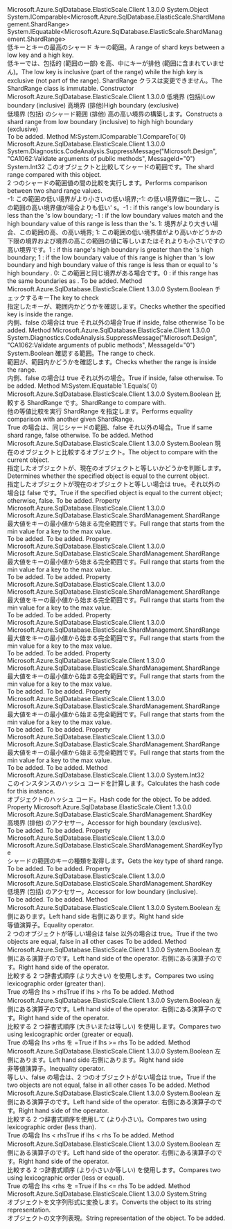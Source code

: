 <Type Name="ShardRange" FullName="Microsoft.Azure.SqlDatabase.ElasticScale.ShardManagement.ShardRange">
  <TypeSignature Language="C#" Value="public sealed class ShardRange : IComparable&lt;Microsoft.Azure.SqlDatabase.ElasticScale.ShardManagement.ShardRange&gt;, IEquatable&lt;Microsoft.Azure.SqlDatabase.ElasticScale.ShardManagement.ShardRange&gt;" />
  <TypeSignature Language="ILAsm" Value=".class public auto ansi sealed beforefieldinit ShardRange extends System.Object implements class System.IComparable`1&lt;class Microsoft.Azure.SqlDatabase.ElasticScale.ShardManagement.ShardRange&gt;, class System.IEquatable`1&lt;class Microsoft.Azure.SqlDatabase.ElasticScale.ShardManagement.ShardRange&gt;" />
  <TypeSignature Language="DocId" Value="T:Microsoft.Azure.SqlDatabase.ElasticScale.ShardManagement.ShardRange" />
  <TypeSignature Language="VB.NET" Value="Public NotInheritable Class ShardRange&#xA;Implements IComparable(Of ShardRange), IEquatable(Of ShardRange)" />
  <TypeSignature Language="F#" Value="type ShardRange = class&#xA;    interface IComparable&lt;ShardRange&gt;&#xA;    interface IEquatable&lt;ShardRange&gt;" />
  <AssemblyInfo>
    <AssemblyName>Microsoft.Azure.SqlDatabase.ElasticScale.Client</AssemblyName>
    <AssemblyVersion>1.3.0.0</AssemblyVersion>
  </AssemblyInfo>
  <Base>
    <BaseTypeName>System.Object</BaseTypeName>
  </Base>
  <Interfaces>
    <Interface>
      <InterfaceName>System.IComparable&lt;Microsoft.Azure.SqlDatabase.ElasticScale.ShardManagement.ShardRange&gt;</InterfaceName>
    </Interface>
    <Interface>
      <InterfaceName>System.IEquatable&lt;Microsoft.Azure.SqlDatabase.ElasticScale.ShardManagement.ShardRange&gt;</InterfaceName>
    </Interface>
  </Interfaces>
  <Docs>
    <summary>
            <span data-ttu-id="52731-101">低キーとキーの最高のシャード キーの範囲。</span><span class="sxs-lookup"><span data-stu-id="52731-101">A range of shard keys between a low key and a high key.</span></span>
            </summary>
    <remarks>
            <span data-ttu-id="52731-102">低キーでは、包括的 (範囲の一部) を高、中にキーが排他 (範囲に含まれていません)。</span><span class="sxs-lookup"><span data-stu-id="52731-102">The low key is inclusive (part of the range) while the high key is exclusive (not part of the range).</span></span> <span data-ttu-id="52731-103">ShardRange クラスは変更できません。</span><span class="sxs-lookup"><span data-stu-id="52731-103">The ShardRange class is immutable.</span></span>
            </remarks>
  </Docs>
  <Members>
    <Member MemberName=".ctor">
      <MemberSignature Language="C#" Value="public ShardRange (Microsoft.Azure.SqlDatabase.ElasticScale.ShardManagement.ShardKey low, Microsoft.Azure.SqlDatabase.ElasticScale.ShardManagement.ShardKey high);" />
      <MemberSignature Language="ILAsm" Value=".method public hidebysig specialname rtspecialname instance void .ctor(class Microsoft.Azure.SqlDatabase.ElasticScale.ShardManagement.ShardKey low, class Microsoft.Azure.SqlDatabase.ElasticScale.ShardManagement.ShardKey high) cil managed" />
      <MemberSignature Language="DocId" Value="M:Microsoft.Azure.SqlDatabase.ElasticScale.ShardManagement.ShardRange.#ctor(Microsoft.Azure.SqlDatabase.ElasticScale.ShardManagement.ShardKey,Microsoft.Azure.SqlDatabase.ElasticScale.ShardManagement.ShardKey)" />
      <MemberSignature Language="VB.NET" Value="Public Sub New (low As ShardKey, high As ShardKey)" />
      <MemberSignature Language="F#" Value="new Microsoft.Azure.SqlDatabase.ElasticScale.ShardManagement.ShardRange : Microsoft.Azure.SqlDatabase.ElasticScale.ShardManagement.ShardKey * Microsoft.Azure.SqlDatabase.ElasticScale.ShardManagement.ShardKey -&gt; Microsoft.Azure.SqlDatabase.ElasticScale.ShardManagement.ShardRange" Usage="new Microsoft.Azure.SqlDatabase.ElasticScale.ShardManagement.ShardRange (low, high)" />
      <MemberType>Constructor</MemberType>
      <AssemblyInfo>
        <AssemblyName>Microsoft.Azure.SqlDatabase.ElasticScale.Client</AssemblyName>
        <AssemblyVersion>1.3.0.0</AssemblyVersion>
      </AssemblyInfo>
      <Parameters>
        <Parameter Name="low" Type="Microsoft.Azure.SqlDatabase.ElasticScale.ShardManagement.ShardKey" />
        <Parameter Name="high" Type="Microsoft.Azure.SqlDatabase.ElasticScale.ShardManagement.ShardKey" />
      </Parameters>
      <Docs>
        <param name="low"><span data-ttu-id="52731-104">低境界 (包括)</span><span class="sxs-lookup"><span data-stu-id="52731-104">Low boundary (inclusive)</span></span></param>
        <param name="high"><span data-ttu-id="52731-105">高境界 (排他)</span><span class="sxs-lookup"><span data-stu-id="52731-105">High boundary (exclusive)</span></span></param>
        <summary><span data-ttu-id="52731-106">低境界 (包括) のシャード範囲 (排他) 高の高い境界の構築します。</span><span class="sxs-lookup"><span data-stu-id="52731-106">Constructs a shard range from low boundary (inclusive) to high high boundary (exclusive)</span></span></summary>
        <remarks>To be added.</remarks>
      </Docs>
    </Member>
    <Member MemberName="CompareTo">
      <MemberSignature Language="C#" Value="public int CompareTo (Microsoft.Azure.SqlDatabase.ElasticScale.ShardManagement.ShardRange other);" />
      <MemberSignature Language="ILAsm" Value=".method public hidebysig newslot virtual instance int32 CompareTo(class Microsoft.Azure.SqlDatabase.ElasticScale.ShardManagement.ShardRange other) cil managed" />
      <MemberSignature Language="DocId" Value="M:Microsoft.Azure.SqlDatabase.ElasticScale.ShardManagement.ShardRange.CompareTo(Microsoft.Azure.SqlDatabase.ElasticScale.ShardManagement.ShardRange)" />
      <MemberSignature Language="VB.NET" Value="Public Function CompareTo (other As ShardRange) As Integer" />
      <MemberSignature Language="F#" Value="abstract member CompareTo : Microsoft.Azure.SqlDatabase.ElasticScale.ShardManagement.ShardRange -&gt; int&#xA;override this.CompareTo : Microsoft.Azure.SqlDatabase.ElasticScale.ShardManagement.ShardRange -&gt; int" Usage="shardRange.CompareTo other" />
      <MemberType>Method</MemberType>
      <Implements>
        <InterfaceMember>M:System.IComparable`1.CompareTo(`0)</InterfaceMember>
      </Implements>
      <AssemblyInfo>
        <AssemblyName>Microsoft.Azure.SqlDatabase.ElasticScale.Client</AssemblyName>
        <AssemblyVersion>1.3.0.0</AssemblyVersion>
      </AssemblyInfo>
      <Attributes>
        <Attribute>
          <AttributeName>System.Diagnostics.CodeAnalysis.SuppressMessage("Microsoft.Design", "CA1062:Validate arguments of public methods", MessageId="0")</AttributeName>
        </Attribute>
      </Attributes>
      <ReturnValue>
        <ReturnType>System.Int32</ReturnType>
      </ReturnValue>
      <Parameters>
        <Parameter Name="other" Type="Microsoft.Azure.SqlDatabase.ElasticScale.ShardManagement.ShardRange" />
      </Parameters>
      <Docs>
        <param name="other"><span data-ttu-id="52731-107">このオブジェクトと比較してシャードの範囲です。</span><span class="sxs-lookup"><span data-stu-id="52731-107">The shard range compared with this object.</span></span></param>
        <summary>
            <span data-ttu-id="52731-108">2 つのシャードの範囲値の間の比較を実行します。</span><span class="sxs-lookup"><span data-stu-id="52731-108">Performs comparison between two shard range values.</span></span>
            </summary>
        <returns>
            <span data-ttu-id="52731-109">-1: この範囲の低い境界がより小さい<paramref name="other" />の低い境界;-1: の低い境界値に一致し、この範囲の高い境界値が場合よりも低い<paramref name="other" />' s。</span><span class="sxs-lookup"><span data-stu-id="52731-109">-1 : if this range's low boundary is less than the <paramref name="other" />'s low boundary; -1 : if the low boundary values match and the high boundary value of this range is less than the <paramref name="other" />'s.</span></span>
            <span data-ttu-id="52731-110">1: 境界がより大きい場合、この範囲の高、<paramref name="other" />の高い境界; 1: この範囲の低い境界値がより高いかどうか<paramref name="other" />の下限の境界および境界の高この範囲の値に等しいまたはそれよりも小さいです<paramref name="other" />の高い境界です。</span><span class="sxs-lookup"><span data-stu-id="52731-110">1 : if this range's high boundary is greater than the <paramref name="other" />'s high boundary; 1 : if the low boundary value of this range is higher than <paramref name="other" />'s low boundary and high boundary value of this range is less than or equal to <paramref name="other" />'s high boundary .</span></span>
             <span data-ttu-id="52731-111">0: この範囲と同じ境界がある場合<paramref name="other" />です。</span><span class="sxs-lookup"><span data-stu-id="52731-111">0 : if this range has the same boundaries as <paramref name="other" />.</span></span>
             </returns>
        <remarks>To be added.</remarks>
      </Docs>
    </Member>
    <Member MemberName="Contains">
      <MemberSignature Language="C#" Value="public bool Contains (Microsoft.Azure.SqlDatabase.ElasticScale.ShardManagement.ShardKey key);" />
      <MemberSignature Language="ILAsm" Value=".method public hidebysig instance bool Contains(class Microsoft.Azure.SqlDatabase.ElasticScale.ShardManagement.ShardKey key) cil managed" />
      <MemberSignature Language="DocId" Value="M:Microsoft.Azure.SqlDatabase.ElasticScale.ShardManagement.ShardRange.Contains(Microsoft.Azure.SqlDatabase.ElasticScale.ShardManagement.ShardKey)" />
      <MemberSignature Language="VB.NET" Value="Public Function Contains (key As ShardKey) As Boolean" />
      <MemberSignature Language="F#" Value="member this.Contains : Microsoft.Azure.SqlDatabase.ElasticScale.ShardManagement.ShardKey -&gt; bool" Usage="shardRange.Contains key" />
      <MemberType>Method</MemberType>
      <AssemblyInfo>
        <AssemblyName>Microsoft.Azure.SqlDatabase.ElasticScale.Client</AssemblyName>
        <AssemblyVersion>1.3.0.0</AssemblyVersion>
      </AssemblyInfo>
      <ReturnValue>
        <ReturnType>System.Boolean</ReturnType>
      </ReturnValue>
      <Parameters>
        <Parameter Name="key" Type="Microsoft.Azure.SqlDatabase.ElasticScale.ShardManagement.ShardKey" />
      </Parameters>
      <Docs>
        <param name="key"><span data-ttu-id="52731-112">チェックするキー</span><span class="sxs-lookup"><span data-stu-id="52731-112">The key to check</span></span></param>
        <summary><span data-ttu-id="52731-113">指定したキーが、範囲内かどうかを確認します。</span><span class="sxs-lookup"><span data-stu-id="52731-113">Checks whether the specified key is inside the range.</span></span></summary>
        <returns><span data-ttu-id="52731-114">内側、false の場合は true それ以外の場合</span><span class="sxs-lookup"><span data-stu-id="52731-114">True if inside, false otherwise</span></span></returns>
        <remarks>To be added.</remarks>
      </Docs>
    </Member>
    <Member MemberName="Contains">
      <MemberSignature Language="C#" Value="public bool Contains (Microsoft.Azure.SqlDatabase.ElasticScale.ShardManagement.ShardRange range);" />
      <MemberSignature Language="ILAsm" Value=".method public hidebysig instance bool Contains(class Microsoft.Azure.SqlDatabase.ElasticScale.ShardManagement.ShardRange range) cil managed" />
      <MemberSignature Language="DocId" Value="M:Microsoft.Azure.SqlDatabase.ElasticScale.ShardManagement.ShardRange.Contains(Microsoft.Azure.SqlDatabase.ElasticScale.ShardManagement.ShardRange)" />
      <MemberSignature Language="VB.NET" Value="Public Function Contains (range As ShardRange) As Boolean" />
      <MemberSignature Language="F#" Value="member this.Contains : Microsoft.Azure.SqlDatabase.ElasticScale.ShardManagement.ShardRange -&gt; bool" Usage="shardRange.Contains range" />
      <MemberType>Method</MemberType>
      <AssemblyInfo>
        <AssemblyName>Microsoft.Azure.SqlDatabase.ElasticScale.Client</AssemblyName>
        <AssemblyVersion>1.3.0.0</AssemblyVersion>
      </AssemblyInfo>
      <Attributes>
        <Attribute>
          <AttributeName>System.Diagnostics.CodeAnalysis.SuppressMessage("Microsoft.Design", "CA1062:Validate arguments of public methods", MessageId="0")</AttributeName>
        </Attribute>
      </Attributes>
      <ReturnValue>
        <ReturnType>System.Boolean</ReturnType>
      </ReturnValue>
      <Parameters>
        <Parameter Name="range" Type="Microsoft.Azure.SqlDatabase.ElasticScale.ShardManagement.ShardRange" />
      </Parameters>
      <Docs>
        <param name="range"><span data-ttu-id="52731-115">確認する範囲。</span><span class="sxs-lookup"><span data-stu-id="52731-115">The range to check.</span></span></param>
        <summary><span data-ttu-id="52731-116">範囲が、範囲内かどうかを確認します。</span><span class="sxs-lookup"><span data-stu-id="52731-116">Checks whether the range is inside the range.</span></span></summary>
        <returns><span data-ttu-id="52731-117">内側、false の場合は true それ以外の場合。</span><span class="sxs-lookup"><span data-stu-id="52731-117">True if inside, false otherwise.</span></span></returns>
        <remarks>To be added.</remarks>
      </Docs>
    </Member>
    <Member MemberName="Equals">
      <MemberSignature Language="C#" Value="public bool Equals (Microsoft.Azure.SqlDatabase.ElasticScale.ShardManagement.ShardRange other);" />
      <MemberSignature Language="ILAsm" Value=".method public hidebysig newslot virtual instance bool Equals(class Microsoft.Azure.SqlDatabase.ElasticScale.ShardManagement.ShardRange other) cil managed" />
      <MemberSignature Language="DocId" Value="M:Microsoft.Azure.SqlDatabase.ElasticScale.ShardManagement.ShardRange.Equals(Microsoft.Azure.SqlDatabase.ElasticScale.ShardManagement.ShardRange)" />
      <MemberSignature Language="VB.NET" Value="Public Function Equals (other As ShardRange) As Boolean" />
      <MemberSignature Language="F#" Value="override this.Equals : Microsoft.Azure.SqlDatabase.ElasticScale.ShardManagement.ShardRange -&gt; bool" Usage="shardRange.Equals other" />
      <MemberType>Method</MemberType>
      <Implements>
        <InterfaceMember>M:System.IEquatable`1.Equals(`0)</InterfaceMember>
      </Implements>
      <AssemblyInfo>
        <AssemblyName>Microsoft.Azure.SqlDatabase.ElasticScale.Client</AssemblyName>
        <AssemblyVersion>1.3.0.0</AssemblyVersion>
      </AssemblyInfo>
      <ReturnValue>
        <ReturnType>System.Boolean</ReturnType>
      </ReturnValue>
      <Parameters>
        <Parameter Name="other" Type="Microsoft.Azure.SqlDatabase.ElasticScale.ShardManagement.ShardRange" />
      </Parameters>
      <Docs>
        <param name="other"><span data-ttu-id="52731-118">比較する ShardRange です。</span><span class="sxs-lookup"><span data-stu-id="52731-118">ShardRange to compare with.</span></span></param>
        <summary>
            <span data-ttu-id="52731-119">他の等値比較を実行 ShardRange を指定します。</span><span class="sxs-lookup"><span data-stu-id="52731-119">Performs equality comparison with another given ShardRange.</span></span>
            </summary>
        <returns><span data-ttu-id="52731-120">True の場合は、同じシャードの範囲、false それ以外の場合。</span><span class="sxs-lookup"><span data-stu-id="52731-120">True if same shard range, false otherwise.</span></span></returns>
        <remarks>To be added.</remarks>
      </Docs>
    </Member>
    <Member MemberName="Equals">
      <MemberSignature Language="C#" Value="public override bool Equals (object obj);" />
      <MemberSignature Language="ILAsm" Value=".method public hidebysig virtual instance bool Equals(object obj) cil managed" />
      <MemberSignature Language="DocId" Value="M:Microsoft.Azure.SqlDatabase.ElasticScale.ShardManagement.ShardRange.Equals(System.Object)" />
      <MemberSignature Language="VB.NET" Value="Public Overrides Function Equals (obj As Object) As Boolean" />
      <MemberSignature Language="F#" Value="override this.Equals : obj -&gt; bool" Usage="shardRange.Equals obj" />
      <MemberType>Method</MemberType>
      <AssemblyInfo>
        <AssemblyName>Microsoft.Azure.SqlDatabase.ElasticScale.Client</AssemblyName>
        <AssemblyVersion>1.3.0.0</AssemblyVersion>
      </AssemblyInfo>
      <ReturnValue>
        <ReturnType>System.Boolean</ReturnType>
      </ReturnValue>
      <Parameters>
        <Parameter Name="obj" Type="System.Object" />
      </Parameters>
      <Docs>
        <param name="obj"><span data-ttu-id="52731-121">現在のオブジェクトと比較するオブジェクト。</span><span class="sxs-lookup"><span data-stu-id="52731-121">The object to compare with the current object.</span></span></param>
        <summary>
            <span data-ttu-id="52731-122">指定したオブジェクトが、現在のオブジェクトと等しいかどうかを判断します。</span><span class="sxs-lookup"><span data-stu-id="52731-122">Determines whether the specified object is equal to the current object.</span></span>
            </summary>
        <returns><span data-ttu-id="52731-123">指定したオブジェクトが現在のオブジェクトと等しい場合は true。それ以外の場合は false です。</span><span class="sxs-lookup"><span data-stu-id="52731-123">True if the specified object is equal to the current object; otherwise, false.</span></span></returns>
        <remarks>To be added.</remarks>
      </Docs>
    </Member>
    <Member MemberName="FullRangeBinary">
      <MemberSignature Language="C#" Value="public static Microsoft.Azure.SqlDatabase.ElasticScale.ShardManagement.ShardRange FullRangeBinary { get; }" />
      <MemberSignature Language="ILAsm" Value=".property class Microsoft.Azure.SqlDatabase.ElasticScale.ShardManagement.ShardRange FullRangeBinary" />
      <MemberSignature Language="DocId" Value="P:Microsoft.Azure.SqlDatabase.ElasticScale.ShardManagement.ShardRange.FullRangeBinary" />
      <MemberSignature Language="VB.NET" Value="Public Shared ReadOnly Property FullRangeBinary As ShardRange" />
      <MemberSignature Language="F#" Value="member this.FullRangeBinary : Microsoft.Azure.SqlDatabase.ElasticScale.ShardManagement.ShardRange" Usage="Microsoft.Azure.SqlDatabase.ElasticScale.ShardManagement.ShardRange.FullRangeBinary" />
      <MemberType>Property</MemberType>
      <AssemblyInfo>
        <AssemblyName>Microsoft.Azure.SqlDatabase.ElasticScale.Client</AssemblyName>
        <AssemblyVersion>1.3.0.0</AssemblyVersion>
      </AssemblyInfo>
      <ReturnValue>
        <ReturnType>Microsoft.Azure.SqlDatabase.ElasticScale.ShardManagement.ShardRange</ReturnType>
      </ReturnValue>
      <Docs>
        <summary><span data-ttu-id="52731-124">最大値をキーの最小値から始まる完全範囲です。</span><span class="sxs-lookup"><span data-stu-id="52731-124">Full range that starts from the min value for a key to the max value.</span></span></summary>
        <value>To be added.</value>
        <remarks>To be added.</remarks>
      </Docs>
    </Member>
    <Member MemberName="FullRangeDateTime">
      <MemberSignature Language="C#" Value="public static Microsoft.Azure.SqlDatabase.ElasticScale.ShardManagement.ShardRange FullRangeDateTime { get; }" />
      <MemberSignature Language="ILAsm" Value=".property class Microsoft.Azure.SqlDatabase.ElasticScale.ShardManagement.ShardRange FullRangeDateTime" />
      <MemberSignature Language="DocId" Value="P:Microsoft.Azure.SqlDatabase.ElasticScale.ShardManagement.ShardRange.FullRangeDateTime" />
      <MemberSignature Language="VB.NET" Value="Public Shared ReadOnly Property FullRangeDateTime As ShardRange" />
      <MemberSignature Language="F#" Value="member this.FullRangeDateTime : Microsoft.Azure.SqlDatabase.ElasticScale.ShardManagement.ShardRange" Usage="Microsoft.Azure.SqlDatabase.ElasticScale.ShardManagement.ShardRange.FullRangeDateTime" />
      <MemberType>Property</MemberType>
      <AssemblyInfo>
        <AssemblyName>Microsoft.Azure.SqlDatabase.ElasticScale.Client</AssemblyName>
        <AssemblyVersion>1.3.0.0</AssemblyVersion>
      </AssemblyInfo>
      <ReturnValue>
        <ReturnType>Microsoft.Azure.SqlDatabase.ElasticScale.ShardManagement.ShardRange</ReturnType>
      </ReturnValue>
      <Docs>
        <summary><span data-ttu-id="52731-125">最大値をキーの最小値から始まる完全範囲です。</span><span class="sxs-lookup"><span data-stu-id="52731-125">Full range that starts from the min value for a key to the max value.</span></span></summary>
        <value>To be added.</value>
        <remarks>To be added.</remarks>
      </Docs>
    </Member>
    <Member MemberName="FullRangeDateTimeOffset">
      <MemberSignature Language="C#" Value="public static Microsoft.Azure.SqlDatabase.ElasticScale.ShardManagement.ShardRange FullRangeDateTimeOffset { get; }" />
      <MemberSignature Language="ILAsm" Value=".property class Microsoft.Azure.SqlDatabase.ElasticScale.ShardManagement.ShardRange FullRangeDateTimeOffset" />
      <MemberSignature Language="DocId" Value="P:Microsoft.Azure.SqlDatabase.ElasticScale.ShardManagement.ShardRange.FullRangeDateTimeOffset" />
      <MemberSignature Language="VB.NET" Value="Public Shared ReadOnly Property FullRangeDateTimeOffset As ShardRange" />
      <MemberSignature Language="F#" Value="member this.FullRangeDateTimeOffset : Microsoft.Azure.SqlDatabase.ElasticScale.ShardManagement.ShardRange" Usage="Microsoft.Azure.SqlDatabase.ElasticScale.ShardManagement.ShardRange.FullRangeDateTimeOffset" />
      <MemberType>Property</MemberType>
      <AssemblyInfo>
        <AssemblyName>Microsoft.Azure.SqlDatabase.ElasticScale.Client</AssemblyName>
        <AssemblyVersion>1.3.0.0</AssemblyVersion>
      </AssemblyInfo>
      <ReturnValue>
        <ReturnType>Microsoft.Azure.SqlDatabase.ElasticScale.ShardManagement.ShardRange</ReturnType>
      </ReturnValue>
      <Docs>
        <summary><span data-ttu-id="52731-126">最大値をキーの最小値から始まる完全範囲です。</span><span class="sxs-lookup"><span data-stu-id="52731-126">Full range that starts from the min value for a key to the max value.</span></span></summary>
        <value>To be added.</value>
        <remarks>To be added.</remarks>
      </Docs>
    </Member>
    <Member MemberName="FullRangeGuid">
      <MemberSignature Language="C#" Value="public static Microsoft.Azure.SqlDatabase.ElasticScale.ShardManagement.ShardRange FullRangeGuid { get; }" />
      <MemberSignature Language="ILAsm" Value=".property class Microsoft.Azure.SqlDatabase.ElasticScale.ShardManagement.ShardRange FullRangeGuid" />
      <MemberSignature Language="DocId" Value="P:Microsoft.Azure.SqlDatabase.ElasticScale.ShardManagement.ShardRange.FullRangeGuid" />
      <MemberSignature Language="VB.NET" Value="Public Shared ReadOnly Property FullRangeGuid As ShardRange" />
      <MemberSignature Language="F#" Value="member this.FullRangeGuid : Microsoft.Azure.SqlDatabase.ElasticScale.ShardManagement.ShardRange" Usage="Microsoft.Azure.SqlDatabase.ElasticScale.ShardManagement.ShardRange.FullRangeGuid" />
      <MemberType>Property</MemberType>
      <AssemblyInfo>
        <AssemblyName>Microsoft.Azure.SqlDatabase.ElasticScale.Client</AssemblyName>
        <AssemblyVersion>1.3.0.0</AssemblyVersion>
      </AssemblyInfo>
      <ReturnValue>
        <ReturnType>Microsoft.Azure.SqlDatabase.ElasticScale.ShardManagement.ShardRange</ReturnType>
      </ReturnValue>
      <Docs>
        <summary><span data-ttu-id="52731-127">最大値をキーの最小値から始まる完全範囲です。</span><span class="sxs-lookup"><span data-stu-id="52731-127">Full range that starts from the min value for a key to the max value.</span></span></summary>
        <value>To be added.</value>
        <remarks>To be added.</remarks>
      </Docs>
    </Member>
    <Member MemberName="FullRangeInt32">
      <MemberSignature Language="C#" Value="public static Microsoft.Azure.SqlDatabase.ElasticScale.ShardManagement.ShardRange FullRangeInt32 { get; }" />
      <MemberSignature Language="ILAsm" Value=".property class Microsoft.Azure.SqlDatabase.ElasticScale.ShardManagement.ShardRange FullRangeInt32" />
      <MemberSignature Language="DocId" Value="P:Microsoft.Azure.SqlDatabase.ElasticScale.ShardManagement.ShardRange.FullRangeInt32" />
      <MemberSignature Language="VB.NET" Value="Public Shared ReadOnly Property FullRangeInt32 As ShardRange" />
      <MemberSignature Language="F#" Value="member this.FullRangeInt32 : Microsoft.Azure.SqlDatabase.ElasticScale.ShardManagement.ShardRange" Usage="Microsoft.Azure.SqlDatabase.ElasticScale.ShardManagement.ShardRange.FullRangeInt32" />
      <MemberType>Property</MemberType>
      <AssemblyInfo>
        <AssemblyName>Microsoft.Azure.SqlDatabase.ElasticScale.Client</AssemblyName>
        <AssemblyVersion>1.3.0.0</AssemblyVersion>
      </AssemblyInfo>
      <ReturnValue>
        <ReturnType>Microsoft.Azure.SqlDatabase.ElasticScale.ShardManagement.ShardRange</ReturnType>
      </ReturnValue>
      <Docs>
        <summary><span data-ttu-id="52731-128">最大値をキーの最小値から始まる完全範囲です。</span><span class="sxs-lookup"><span data-stu-id="52731-128">Full range that starts from the min value for a key to the max value.</span></span></summary>
        <value>To be added.</value>
        <remarks>To be added.</remarks>
      </Docs>
    </Member>
    <Member MemberName="FullRangeInt64">
      <MemberSignature Language="C#" Value="public static Microsoft.Azure.SqlDatabase.ElasticScale.ShardManagement.ShardRange FullRangeInt64 { get; }" />
      <MemberSignature Language="ILAsm" Value=".property class Microsoft.Azure.SqlDatabase.ElasticScale.ShardManagement.ShardRange FullRangeInt64" />
      <MemberSignature Language="DocId" Value="P:Microsoft.Azure.SqlDatabase.ElasticScale.ShardManagement.ShardRange.FullRangeInt64" />
      <MemberSignature Language="VB.NET" Value="Public Shared ReadOnly Property FullRangeInt64 As ShardRange" />
      <MemberSignature Language="F#" Value="member this.FullRangeInt64 : Microsoft.Azure.SqlDatabase.ElasticScale.ShardManagement.ShardRange" Usage="Microsoft.Azure.SqlDatabase.ElasticScale.ShardManagement.ShardRange.FullRangeInt64" />
      <MemberType>Property</MemberType>
      <AssemblyInfo>
        <AssemblyName>Microsoft.Azure.SqlDatabase.ElasticScale.Client</AssemblyName>
        <AssemblyVersion>1.3.0.0</AssemblyVersion>
      </AssemblyInfo>
      <ReturnValue>
        <ReturnType>Microsoft.Azure.SqlDatabase.ElasticScale.ShardManagement.ShardRange</ReturnType>
      </ReturnValue>
      <Docs>
        <summary><span data-ttu-id="52731-129">最大値をキーの最小値から始まる完全範囲です。</span><span class="sxs-lookup"><span data-stu-id="52731-129">Full range that starts from the min value for a key to the max value.</span></span></summary>
        <value>To be added.</value>
        <remarks>To be added.</remarks>
      </Docs>
    </Member>
    <Member MemberName="FullRangeTimeSpan">
      <MemberSignature Language="C#" Value="public static Microsoft.Azure.SqlDatabase.ElasticScale.ShardManagement.ShardRange FullRangeTimeSpan { get; }" />
      <MemberSignature Language="ILAsm" Value=".property class Microsoft.Azure.SqlDatabase.ElasticScale.ShardManagement.ShardRange FullRangeTimeSpan" />
      <MemberSignature Language="DocId" Value="P:Microsoft.Azure.SqlDatabase.ElasticScale.ShardManagement.ShardRange.FullRangeTimeSpan" />
      <MemberSignature Language="VB.NET" Value="Public Shared ReadOnly Property FullRangeTimeSpan As ShardRange" />
      <MemberSignature Language="F#" Value="member this.FullRangeTimeSpan : Microsoft.Azure.SqlDatabase.ElasticScale.ShardManagement.ShardRange" Usage="Microsoft.Azure.SqlDatabase.ElasticScale.ShardManagement.ShardRange.FullRangeTimeSpan" />
      <MemberType>Property</MemberType>
      <AssemblyInfo>
        <AssemblyName>Microsoft.Azure.SqlDatabase.ElasticScale.Client</AssemblyName>
        <AssemblyVersion>1.3.0.0</AssemblyVersion>
      </AssemblyInfo>
      <ReturnValue>
        <ReturnType>Microsoft.Azure.SqlDatabase.ElasticScale.ShardManagement.ShardRange</ReturnType>
      </ReturnValue>
      <Docs>
        <summary><span data-ttu-id="52731-130">最大値をキーの最小値から始まる完全範囲です。</span><span class="sxs-lookup"><span data-stu-id="52731-130">Full range that starts from the min value for a key to the max value.</span></span></summary>
        <value>To be added.</value>
        <remarks>To be added.</remarks>
      </Docs>
    </Member>
    <Member MemberName="GetHashCode">
      <MemberSignature Language="C#" Value="public override int GetHashCode ();" />
      <MemberSignature Language="ILAsm" Value=".method public hidebysig virtual instance int32 GetHashCode() cil managed" />
      <MemberSignature Language="DocId" Value="M:Microsoft.Azure.SqlDatabase.ElasticScale.ShardManagement.ShardRange.GetHashCode" />
      <MemberSignature Language="VB.NET" Value="Public Overrides Function GetHashCode () As Integer" />
      <MemberSignature Language="F#" Value="override this.GetHashCode : unit -&gt; int" Usage="shardRange.GetHashCode " />
      <MemberType>Method</MemberType>
      <AssemblyInfo>
        <AssemblyName>Microsoft.Azure.SqlDatabase.ElasticScale.Client</AssemblyName>
        <AssemblyVersion>1.3.0.0</AssemblyVersion>
      </AssemblyInfo>
      <ReturnValue>
        <ReturnType>System.Int32</ReturnType>
      </ReturnValue>
      <Parameters />
      <Docs>
        <summary>
            <span data-ttu-id="52731-131">このインスタンスのハッシュ コードを計算します。</span><span class="sxs-lookup"><span data-stu-id="52731-131">Calculates the hash code for this instance.</span></span>
            </summary>
        <returns><span data-ttu-id="52731-132">オブジェクトのハッシュ コード。</span><span class="sxs-lookup"><span data-stu-id="52731-132">Hash code for the object.</span></span></returns>
        <remarks>To be added.</remarks>
      </Docs>
    </Member>
    <Member MemberName="High">
      <MemberSignature Language="C#" Value="public Microsoft.Azure.SqlDatabase.ElasticScale.ShardManagement.ShardKey High { get; }" />
      <MemberSignature Language="ILAsm" Value=".property instance class Microsoft.Azure.SqlDatabase.ElasticScale.ShardManagement.ShardKey High" />
      <MemberSignature Language="DocId" Value="P:Microsoft.Azure.SqlDatabase.ElasticScale.ShardManagement.ShardRange.High" />
      <MemberSignature Language="VB.NET" Value="Public ReadOnly Property High As ShardKey" />
      <MemberSignature Language="F#" Value="member this.High : Microsoft.Azure.SqlDatabase.ElasticScale.ShardManagement.ShardKey" Usage="Microsoft.Azure.SqlDatabase.ElasticScale.ShardManagement.ShardRange.High" />
      <MemberType>Property</MemberType>
      <AssemblyInfo>
        <AssemblyName>Microsoft.Azure.SqlDatabase.ElasticScale.Client</AssemblyName>
        <AssemblyVersion>1.3.0.0</AssemblyVersion>
      </AssemblyInfo>
      <ReturnValue>
        <ReturnType>Microsoft.Azure.SqlDatabase.ElasticScale.ShardManagement.ShardKey</ReturnType>
      </ReturnValue>
      <Docs>
        <summary><span data-ttu-id="52731-133">高境界 (排他) のアクセサー。</span><span class="sxs-lookup"><span data-stu-id="52731-133">Accessor for high boundary (exclusive).</span></span></summary>
        <value>To be added.</value>
        <remarks>To be added.</remarks>
      </Docs>
    </Member>
    <Member MemberName="KeyType">
      <MemberSignature Language="C#" Value="public Microsoft.Azure.SqlDatabase.ElasticScale.ShardManagement.ShardKeyType KeyType { get; }" />
      <MemberSignature Language="ILAsm" Value=".property instance valuetype Microsoft.Azure.SqlDatabase.ElasticScale.ShardManagement.ShardKeyType KeyType" />
      <MemberSignature Language="DocId" Value="P:Microsoft.Azure.SqlDatabase.ElasticScale.ShardManagement.ShardRange.KeyType" />
      <MemberSignature Language="VB.NET" Value="Public ReadOnly Property KeyType As ShardKeyType" />
      <MemberSignature Language="F#" Value="member this.KeyType : Microsoft.Azure.SqlDatabase.ElasticScale.ShardManagement.ShardKeyType" Usage="Microsoft.Azure.SqlDatabase.ElasticScale.ShardManagement.ShardRange.KeyType" />
      <MemberType>Property</MemberType>
      <AssemblyInfo>
        <AssemblyName>Microsoft.Azure.SqlDatabase.ElasticScale.Client</AssemblyName>
        <AssemblyVersion>1.3.0.0</AssemblyVersion>
      </AssemblyInfo>
      <ReturnValue>
        <ReturnType>Microsoft.Azure.SqlDatabase.ElasticScale.ShardManagement.ShardKeyType</ReturnType>
      </ReturnValue>
      <Docs>
        <summary><span data-ttu-id="52731-134">シャードの範囲のキーの種類を取得します。</span><span class="sxs-lookup"><span data-stu-id="52731-134">Gets the key type of shard range.</span></span></summary>
        <value>To be added.</value>
        <remarks>To be added.</remarks>
      </Docs>
    </Member>
    <Member MemberName="Low">
      <MemberSignature Language="C#" Value="public Microsoft.Azure.SqlDatabase.ElasticScale.ShardManagement.ShardKey Low { get; }" />
      <MemberSignature Language="ILAsm" Value=".property instance class Microsoft.Azure.SqlDatabase.ElasticScale.ShardManagement.ShardKey Low" />
      <MemberSignature Language="DocId" Value="P:Microsoft.Azure.SqlDatabase.ElasticScale.ShardManagement.ShardRange.Low" />
      <MemberSignature Language="VB.NET" Value="Public ReadOnly Property Low As ShardKey" />
      <MemberSignature Language="F#" Value="member this.Low : Microsoft.Azure.SqlDatabase.ElasticScale.ShardManagement.ShardKey" Usage="Microsoft.Azure.SqlDatabase.ElasticScale.ShardManagement.ShardRange.Low" />
      <MemberType>Property</MemberType>
      <AssemblyInfo>
        <AssemblyName>Microsoft.Azure.SqlDatabase.ElasticScale.Client</AssemblyName>
        <AssemblyVersion>1.3.0.0</AssemblyVersion>
      </AssemblyInfo>
      <ReturnValue>
        <ReturnType>Microsoft.Azure.SqlDatabase.ElasticScale.ShardManagement.ShardKey</ReturnType>
      </ReturnValue>
      <Docs>
        <summary><span data-ttu-id="52731-135">低境界 (包括) のアクセサー。</span><span class="sxs-lookup"><span data-stu-id="52731-135">Accessor for low boundary (inclusive).</span></span></summary>
        <value>To be added.</value>
        <remarks>To be added.</remarks>
      </Docs>
    </Member>
    <Member MemberName="op_Equality">
      <MemberSignature Language="C#" Value="public static bool operator == (Microsoft.Azure.SqlDatabase.ElasticScale.ShardManagement.ShardRange left, Microsoft.Azure.SqlDatabase.ElasticScale.ShardManagement.ShardRange right);" />
      <MemberSignature Language="ILAsm" Value=".method public static hidebysig specialname bool op_Equality(class Microsoft.Azure.SqlDatabase.ElasticScale.ShardManagement.ShardRange left, class Microsoft.Azure.SqlDatabase.ElasticScale.ShardManagement.ShardRange right) cil managed" />
      <MemberSignature Language="DocId" Value="M:Microsoft.Azure.SqlDatabase.ElasticScale.ShardManagement.ShardRange.op_Equality(Microsoft.Azure.SqlDatabase.ElasticScale.ShardManagement.ShardRange,Microsoft.Azure.SqlDatabase.ElasticScale.ShardManagement.ShardRange)" />
      <MemberSignature Language="VB.NET" Value="Public Shared Operator == (left As ShardRange, right As ShardRange) As Boolean" />
      <MemberSignature Language="F#" Value="static member ( = ) : Microsoft.Azure.SqlDatabase.ElasticScale.ShardManagement.ShardRange * Microsoft.Azure.SqlDatabase.ElasticScale.ShardManagement.ShardRange -&gt; bool" Usage="left = right" />
      <MemberType>Method</MemberType>
      <AssemblyInfo>
        <AssemblyName>Microsoft.Azure.SqlDatabase.ElasticScale.Client</AssemblyName>
        <AssemblyVersion>1.3.0.0</AssemblyVersion>
      </AssemblyInfo>
      <ReturnValue>
        <ReturnType>System.Boolean</ReturnType>
      </ReturnValue>
      <Parameters>
        <Parameter Name="left" Type="Microsoft.Azure.SqlDatabase.ElasticScale.ShardManagement.ShardRange" />
        <Parameter Name="right" Type="Microsoft.Azure.SqlDatabase.ElasticScale.ShardManagement.ShardRange" />
      </Parameters>
      <Docs>
        <param name="left"><span data-ttu-id="52731-136">左側にあります。</span><span class="sxs-lookup"><span data-stu-id="52731-136">Left hand side</span></span></param>
        <param name="right"><span data-ttu-id="52731-137">右側にあります。</span><span class="sxs-lookup"><span data-stu-id="52731-137">Right hand side</span></span></param>
        <summary>
            <span data-ttu-id="52731-138">等値演算子。</span><span class="sxs-lookup"><span data-stu-id="52731-138">Equality operator.</span></span>
            </summary>
        <returns><span data-ttu-id="52731-139">2 つのオブジェクトが等しい場合は false 以外の場合は true。</span><span class="sxs-lookup"><span data-stu-id="52731-139">True if the two objects are equal, false in all other cases</span></span></returns>
        <remarks>To be added.</remarks>
      </Docs>
    </Member>
    <Member MemberName="op_GreaterThan">
      <MemberSignature Language="C#" Value="public static bool operator &gt; (Microsoft.Azure.SqlDatabase.ElasticScale.ShardManagement.ShardRange left, Microsoft.Azure.SqlDatabase.ElasticScale.ShardManagement.ShardRange right);" />
      <MemberSignature Language="ILAsm" Value=".method public static hidebysig specialname bool op_GreaterThan(class Microsoft.Azure.SqlDatabase.ElasticScale.ShardManagement.ShardRange left, class Microsoft.Azure.SqlDatabase.ElasticScale.ShardManagement.ShardRange right) cil managed" />
      <MemberSignature Language="DocId" Value="M:Microsoft.Azure.SqlDatabase.ElasticScale.ShardManagement.ShardRange.op_GreaterThan(Microsoft.Azure.SqlDatabase.ElasticScale.ShardManagement.ShardRange,Microsoft.Azure.SqlDatabase.ElasticScale.ShardManagement.ShardRange)" />
      <MemberSignature Language="VB.NET" Value="Public Shared Operator &gt; (left As ShardRange, right As ShardRange) As Boolean" />
      <MemberSignature Language="F#" Value="static member ( &gt; ) : Microsoft.Azure.SqlDatabase.ElasticScale.ShardManagement.ShardRange * Microsoft.Azure.SqlDatabase.ElasticScale.ShardManagement.ShardRange -&gt; bool" Usage="left &gt; right" />
      <MemberType>Method</MemberType>
      <AssemblyInfo>
        <AssemblyName>Microsoft.Azure.SqlDatabase.ElasticScale.Client</AssemblyName>
        <AssemblyVersion>1.3.0.0</AssemblyVersion>
      </AssemblyInfo>
      <ReturnValue>
        <ReturnType>System.Boolean</ReturnType>
      </ReturnValue>
      <Parameters>
        <Parameter Name="left" Type="Microsoft.Azure.SqlDatabase.ElasticScale.ShardManagement.ShardRange" />
        <Parameter Name="right" Type="Microsoft.Azure.SqlDatabase.ElasticScale.ShardManagement.ShardRange" />
      </Parameters>
      <Docs>
        <param name="left"><span data-ttu-id="52731-140">左側にある<see cref="T:Microsoft.Azure.SqlDatabase.ElasticScale.ShardManagement.ShardRange" />演算子のです。</span><span class="sxs-lookup"><span data-stu-id="52731-140">Left hand side <see cref="T:Microsoft.Azure.SqlDatabase.ElasticScale.ShardManagement.ShardRange" /> of the operator.</span></span></param>
        <param name="right"><span data-ttu-id="52731-141">右側にある<see cref="T:Microsoft.Azure.SqlDatabase.ElasticScale.ShardManagement.ShardRange" />演算子のです。</span><span class="sxs-lookup"><span data-stu-id="52731-141">Right hand side <see cref="T:Microsoft.Azure.SqlDatabase.ElasticScale.ShardManagement.ShardRange" /> of the operator.</span></span></param>
        <summary>
            <span data-ttu-id="52731-142">比較する 2 つ<see cref="T:Microsoft.Azure.SqlDatabase.ElasticScale.ShardManagement.ShardRange" />辞書式順序 (より大きい) を使用します。</span><span class="sxs-lookup"><span data-stu-id="52731-142">Compares two <see cref="T:Microsoft.Azure.SqlDatabase.ElasticScale.ShardManagement.ShardRange" /> using lexicographic order (greater than).</span></span>
            </summary>
        <returns><span data-ttu-id="52731-143">True の場合 lhs &gt; rhs</span><span class="sxs-lookup"><span data-stu-id="52731-143">True if lhs &gt; rhs</span></span></returns>
        <remarks>To be added.</remarks>
      </Docs>
    </Member>
    <Member MemberName="op_GreaterThanOrEqual">
      <MemberSignature Language="C#" Value="public static bool operator &gt;= (Microsoft.Azure.SqlDatabase.ElasticScale.ShardManagement.ShardRange left, Microsoft.Azure.SqlDatabase.ElasticScale.ShardManagement.ShardRange right);" />
      <MemberSignature Language="ILAsm" Value=".method public static hidebysig specialname bool op_GreaterThanOrEqual(class Microsoft.Azure.SqlDatabase.ElasticScale.ShardManagement.ShardRange left, class Microsoft.Azure.SqlDatabase.ElasticScale.ShardManagement.ShardRange right) cil managed" />
      <MemberSignature Language="DocId" Value="M:Microsoft.Azure.SqlDatabase.ElasticScale.ShardManagement.ShardRange.op_GreaterThanOrEqual(Microsoft.Azure.SqlDatabase.ElasticScale.ShardManagement.ShardRange,Microsoft.Azure.SqlDatabase.ElasticScale.ShardManagement.ShardRange)" />
      <MemberSignature Language="VB.NET" Value="Public Shared Operator &gt;= (left As ShardRange, right As ShardRange) As Boolean" />
      <MemberSignature Language="F#" Value="static member ( &gt;= ) : Microsoft.Azure.SqlDatabase.ElasticScale.ShardManagement.ShardRange * Microsoft.Azure.SqlDatabase.ElasticScale.ShardManagement.ShardRange -&gt; bool" Usage="left &gt;= right" />
      <MemberType>Method</MemberType>
      <AssemblyInfo>
        <AssemblyName>Microsoft.Azure.SqlDatabase.ElasticScale.Client</AssemblyName>
        <AssemblyVersion>1.3.0.0</AssemblyVersion>
      </AssemblyInfo>
      <ReturnValue>
        <ReturnType>System.Boolean</ReturnType>
      </ReturnValue>
      <Parameters>
        <Parameter Name="left" Type="Microsoft.Azure.SqlDatabase.ElasticScale.ShardManagement.ShardRange" />
        <Parameter Name="right" Type="Microsoft.Azure.SqlDatabase.ElasticScale.ShardManagement.ShardRange" />
      </Parameters>
      <Docs>
        <param name="left"><span data-ttu-id="52731-144">左側にある<see cref="T:Microsoft.Azure.SqlDatabase.ElasticScale.ShardManagement.ShardRange" />演算子のです。</span><span class="sxs-lookup"><span data-stu-id="52731-144">Left hand side <see cref="T:Microsoft.Azure.SqlDatabase.ElasticScale.ShardManagement.ShardRange" /> of the operator.</span></span></param>
        <param name="right"><span data-ttu-id="52731-145">右側にある<see cref="T:Microsoft.Azure.SqlDatabase.ElasticScale.ShardManagement.ShardRange" />演算子のです。</span><span class="sxs-lookup"><span data-stu-id="52731-145">Right hand side <see cref="T:Microsoft.Azure.SqlDatabase.ElasticScale.ShardManagement.ShardRange" /> of the operator.</span></span></param>
        <summary>
            <span data-ttu-id="52731-146">比較する 2 つ<see cref="T:Microsoft.Azure.SqlDatabase.ElasticScale.ShardManagement.ShardRange" />辞書式順序 (大きいまたは等しい) を使用します。</span><span class="sxs-lookup"><span data-stu-id="52731-146">Compares two <see cref="T:Microsoft.Azure.SqlDatabase.ElasticScale.ShardManagement.ShardRange" /> using lexicographic order (greater or equal).</span></span> 
            </summary>
        <returns><span data-ttu-id="52731-147">True の場合 lhs &gt;rhs を =</span><span class="sxs-lookup"><span data-stu-id="52731-147">True if lhs &gt;= rhs</span></span></returns>
        <remarks>To be added.</remarks>
      </Docs>
    </Member>
    <Member MemberName="op_Inequality">
      <MemberSignature Language="C#" Value="public static bool operator != (Microsoft.Azure.SqlDatabase.ElasticScale.ShardManagement.ShardRange left, Microsoft.Azure.SqlDatabase.ElasticScale.ShardManagement.ShardRange right);" />
      <MemberSignature Language="ILAsm" Value=".method public static hidebysig specialname bool op_Inequality(class Microsoft.Azure.SqlDatabase.ElasticScale.ShardManagement.ShardRange left, class Microsoft.Azure.SqlDatabase.ElasticScale.ShardManagement.ShardRange right) cil managed" />
      <MemberSignature Language="DocId" Value="M:Microsoft.Azure.SqlDatabase.ElasticScale.ShardManagement.ShardRange.op_Inequality(Microsoft.Azure.SqlDatabase.ElasticScale.ShardManagement.ShardRange,Microsoft.Azure.SqlDatabase.ElasticScale.ShardManagement.ShardRange)" />
      <MemberSignature Language="VB.NET" Value="Public Shared Operator != (left As ShardRange, right As ShardRange) As Boolean" />
      <MemberSignature Language="F#" Value="static member op_Inequality : Microsoft.Azure.SqlDatabase.ElasticScale.ShardManagement.ShardRange * Microsoft.Azure.SqlDatabase.ElasticScale.ShardManagement.ShardRange -&gt; bool" Usage="Microsoft.Azure.SqlDatabase.ElasticScale.ShardManagement.ShardRange.op_Inequality (left, right)" />
      <MemberType>Method</MemberType>
      <AssemblyInfo>
        <AssemblyName>Microsoft.Azure.SqlDatabase.ElasticScale.Client</AssemblyName>
        <AssemblyVersion>1.3.0.0</AssemblyVersion>
      </AssemblyInfo>
      <ReturnValue>
        <ReturnType>System.Boolean</ReturnType>
      </ReturnValue>
      <Parameters>
        <Parameter Name="left" Type="Microsoft.Azure.SqlDatabase.ElasticScale.ShardManagement.ShardRange" />
        <Parameter Name="right" Type="Microsoft.Azure.SqlDatabase.ElasticScale.ShardManagement.ShardRange" />
      </Parameters>
      <Docs>
        <param name="left"><span data-ttu-id="52731-148">左側にあります。</span><span class="sxs-lookup"><span data-stu-id="52731-148">Left hand side</span></span></param>
        <param name="right"><span data-ttu-id="52731-149">右側にあります。</span><span class="sxs-lookup"><span data-stu-id="52731-149">Right hand side</span></span></param>
        <summary>
            <span data-ttu-id="52731-150">非等値演算子。</span><span class="sxs-lookup"><span data-stu-id="52731-150">Inequality operator.</span></span>
            </summary>
        <returns><span data-ttu-id="52731-151">等しい、false の場合は、2 つのオブジェクトがない場合は true。</span><span class="sxs-lookup"><span data-stu-id="52731-151">True if the two objects are not equal, false in all other cases</span></span></returns>
        <remarks>To be added.</remarks>
      </Docs>
    </Member>
    <Member MemberName="op_LessThan">
      <MemberSignature Language="C#" Value="public static bool operator &lt; (Microsoft.Azure.SqlDatabase.ElasticScale.ShardManagement.ShardRange left, Microsoft.Azure.SqlDatabase.ElasticScale.ShardManagement.ShardRange right);" />
      <MemberSignature Language="ILAsm" Value=".method public static hidebysig specialname bool op_LessThan(class Microsoft.Azure.SqlDatabase.ElasticScale.ShardManagement.ShardRange left, class Microsoft.Azure.SqlDatabase.ElasticScale.ShardManagement.ShardRange right) cil managed" />
      <MemberSignature Language="DocId" Value="M:Microsoft.Azure.SqlDatabase.ElasticScale.ShardManagement.ShardRange.op_LessThan(Microsoft.Azure.SqlDatabase.ElasticScale.ShardManagement.ShardRange,Microsoft.Azure.SqlDatabase.ElasticScale.ShardManagement.ShardRange)" />
      <MemberSignature Language="VB.NET" Value="Public Shared Operator &lt; (left As ShardRange, right As ShardRange) As Boolean" />
      <MemberSignature Language="F#" Value="static member ( &lt; ) : Microsoft.Azure.SqlDatabase.ElasticScale.ShardManagement.ShardRange * Microsoft.Azure.SqlDatabase.ElasticScale.ShardManagement.ShardRange -&gt; bool" Usage="left &lt; right" />
      <MemberType>Method</MemberType>
      <AssemblyInfo>
        <AssemblyName>Microsoft.Azure.SqlDatabase.ElasticScale.Client</AssemblyName>
        <AssemblyVersion>1.3.0.0</AssemblyVersion>
      </AssemblyInfo>
      <ReturnValue>
        <ReturnType>System.Boolean</ReturnType>
      </ReturnValue>
      <Parameters>
        <Parameter Name="left" Type="Microsoft.Azure.SqlDatabase.ElasticScale.ShardManagement.ShardRange" />
        <Parameter Name="right" Type="Microsoft.Azure.SqlDatabase.ElasticScale.ShardManagement.ShardRange" />
      </Parameters>
      <Docs>
        <param name="left"><span data-ttu-id="52731-152">左側にある<see cref="T:Microsoft.Azure.SqlDatabase.ElasticScale.ShardManagement.ShardRange" />演算子のです。</span><span class="sxs-lookup"><span data-stu-id="52731-152">Left hand side <see cref="T:Microsoft.Azure.SqlDatabase.ElasticScale.ShardManagement.ShardRange" /> of the operator.</span></span></param>
        <param name="right"><span data-ttu-id="52731-153">右側にある<see cref="T:Microsoft.Azure.SqlDatabase.ElasticScale.ShardManagement.ShardRange" />演算子のです。</span><span class="sxs-lookup"><span data-stu-id="52731-153">Right hand side <see cref="T:Microsoft.Azure.SqlDatabase.ElasticScale.ShardManagement.ShardRange" /> of the operator.</span></span></param>
        <summary>
            <span data-ttu-id="52731-154">比較する 2 つ<see cref="T:Microsoft.Azure.SqlDatabase.ElasticScale.ShardManagement.ShardRange" />辞書式順序を使用して (より小さい)。</span><span class="sxs-lookup"><span data-stu-id="52731-154">Compares two <see cref="T:Microsoft.Azure.SqlDatabase.ElasticScale.ShardManagement.ShardRange" /> using lexicographic order (less than).</span></span>
            </summary>
        <returns><span data-ttu-id="52731-155">True の場合 lhs &lt; rhs</span><span class="sxs-lookup"><span data-stu-id="52731-155">True if lhs &lt; rhs</span></span></returns>
        <remarks>To be added.</remarks>
      </Docs>
    </Member>
    <Member MemberName="op_LessThanOrEqual">
      <MemberSignature Language="C#" Value="public static bool operator &lt;= (Microsoft.Azure.SqlDatabase.ElasticScale.ShardManagement.ShardRange left, Microsoft.Azure.SqlDatabase.ElasticScale.ShardManagement.ShardRange right);" />
      <MemberSignature Language="ILAsm" Value=".method public static hidebysig specialname bool op_LessThanOrEqual(class Microsoft.Azure.SqlDatabase.ElasticScale.ShardManagement.ShardRange left, class Microsoft.Azure.SqlDatabase.ElasticScale.ShardManagement.ShardRange right) cil managed" />
      <MemberSignature Language="DocId" Value="M:Microsoft.Azure.SqlDatabase.ElasticScale.ShardManagement.ShardRange.op_LessThanOrEqual(Microsoft.Azure.SqlDatabase.ElasticScale.ShardManagement.ShardRange,Microsoft.Azure.SqlDatabase.ElasticScale.ShardManagement.ShardRange)" />
      <MemberSignature Language="VB.NET" Value="Public Shared Operator &lt;= (left As ShardRange, right As ShardRange) As Boolean" />
      <MemberSignature Language="F#" Value="static member ( &lt;= ) : Microsoft.Azure.SqlDatabase.ElasticScale.ShardManagement.ShardRange * Microsoft.Azure.SqlDatabase.ElasticScale.ShardManagement.ShardRange -&gt; bool" Usage="left &lt;= right" />
      <MemberType>Method</MemberType>
      <AssemblyInfo>
        <AssemblyName>Microsoft.Azure.SqlDatabase.ElasticScale.Client</AssemblyName>
        <AssemblyVersion>1.3.0.0</AssemblyVersion>
      </AssemblyInfo>
      <ReturnValue>
        <ReturnType>System.Boolean</ReturnType>
      </ReturnValue>
      <Parameters>
        <Parameter Name="left" Type="Microsoft.Azure.SqlDatabase.ElasticScale.ShardManagement.ShardRange" />
        <Parameter Name="right" Type="Microsoft.Azure.SqlDatabase.ElasticScale.ShardManagement.ShardRange" />
      </Parameters>
      <Docs>
        <param name="left"><span data-ttu-id="52731-156">左側にある<see cref="T:Microsoft.Azure.SqlDatabase.ElasticScale.ShardManagement.ShardRange" />演算子のです。</span><span class="sxs-lookup"><span data-stu-id="52731-156">Left hand side <see cref="T:Microsoft.Azure.SqlDatabase.ElasticScale.ShardManagement.ShardRange" /> of the operator.</span></span></param>
        <param name="right"><span data-ttu-id="52731-157">右側にある<see cref="T:Microsoft.Azure.SqlDatabase.ElasticScale.ShardManagement.ShardRange" />演算子のです。</span><span class="sxs-lookup"><span data-stu-id="52731-157">Right hand side <see cref="T:Microsoft.Azure.SqlDatabase.ElasticScale.ShardManagement.ShardRange" /> of the operator.</span></span></param>
        <summary>
            <span data-ttu-id="52731-158">比較する 2 つ<see cref="T:Microsoft.Azure.SqlDatabase.ElasticScale.ShardManagement.ShardRange" />辞書式順序 (より小さいか等しい) を使用します。</span><span class="sxs-lookup"><span data-stu-id="52731-158">Compares two <see cref="T:Microsoft.Azure.SqlDatabase.ElasticScale.ShardManagement.ShardRange" /> using lexicographic order (less or equal).</span></span> 
            </summary>
        <returns><span data-ttu-id="52731-159">True の場合 lhs &lt;rhs を =</span><span class="sxs-lookup"><span data-stu-id="52731-159">True if lhs &lt;= rhs</span></span></returns>
        <remarks>To be added.</remarks>
      </Docs>
    </Member>
    <Member MemberName="ToString">
      <MemberSignature Language="C#" Value="public override string ToString ();" />
      <MemberSignature Language="ILAsm" Value=".method public hidebysig virtual instance string ToString() cil managed" />
      <MemberSignature Language="DocId" Value="M:Microsoft.Azure.SqlDatabase.ElasticScale.ShardManagement.ShardRange.ToString" />
      <MemberSignature Language="VB.NET" Value="Public Overrides Function ToString () As String" />
      <MemberSignature Language="F#" Value="override this.ToString : unit -&gt; string" Usage="shardRange.ToString " />
      <MemberType>Method</MemberType>
      <AssemblyInfo>
        <AssemblyName>Microsoft.Azure.SqlDatabase.ElasticScale.Client</AssemblyName>
        <AssemblyVersion>1.3.0.0</AssemblyVersion>
      </AssemblyInfo>
      <ReturnValue>
        <ReturnType>System.String</ReturnType>
      </ReturnValue>
      <Parameters />
      <Docs>
        <summary>
            <span data-ttu-id="52731-160">オブジェクトを文字列形式に変換します。</span><span class="sxs-lookup"><span data-stu-id="52731-160">Converts the object to its string representation.</span></span>
            </summary>
        <returns><span data-ttu-id="52731-161">オブジェクトの文字列表現。</span><span class="sxs-lookup"><span data-stu-id="52731-161">String representation of the object.</span></span></returns>
        <remarks>To be added.</remarks>
      </Docs>
    </Member>
  </Members>
</Type>